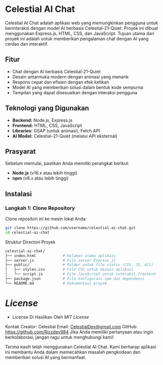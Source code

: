 # Celestial AI Chat

Celestial AI Chat adalah aplikasi web yang memungkinkan pengguna untuk berinteraksi dengan model AI berbasis Celestial-21-Quiet. Proyek ini dibuat menggunakan Express.js, HTML, CSS, dan JavaScript. Tujuan utama dari proyek ini adalah untuk memberikan pengalaman chat dengan AI yang cerdas dan interaktif.

## Fitur

- Chat dengan AI berbasis Celestial-21-Quiet
- Desain antarmuka modern dengan animasi yang menarik
- Respons cepat dan efisien dengan efek ketikan
- Model AI yang memberikan solusi dalam bentuk kode sempurna
- Tampilan yang dapat disesuaikan dengan interaksi pengguna

## Teknologi yang Digunakan

- **Backend:** Node.js, Express.js
- **Frontend:** HTML, CSS, JavaScript
- **Libraries:** GSAP (untuk animasi), Fetch API
- **AI Model:** Celestial-21-Quiet (melalui API eksternal)

## Prasyarat

Sebelum memulai, pastikan Anda memiliki perangkat berikut:

- **Node.js** (v16.x atau lebih tinggi)
- **npm** (v8.x atau lebih tinggi)

## Instalasi

### Langkah 1: Clone Repository

Clone repositori ini ke mesin lokal Anda:

```bash
git clone https://github.com/username/celestial-ai-chat.git
cd celestial-ai-chat
```

Struktur Directori Proyek

```graphql
celestial-ai-chat/
├── index.html            # Halaman utama aplikasi
├── server.js             # File server Express.js
├── public/               # Folder untuk file statis (CSS, JS, dll)
│   ├── styles.css        # File CSS untuk desain aplikasi
│   └── script.js         # File JavaScript untuk interaksi frontend
├── package.json          # File konfigurasi npm dan dependensi
└── README.md             # Dokumentasi proyek
```

# *License*

- License Di Hasilkan Oleh *MIT License*

Kontak
Creator: Celestial
Email: CelestialDev@gmail.com
GitHub: https://github.com/Rizzdev984
Jika Anda memiliki pertanyaan atau ingin berkolaborasi, jangan ragu untuk menghubungi kami!

Terima kasih telah menggunakan Celestial AI Chat. Kami berharap aplikasi ini membantu Anda dalam memecahkan masalah pengkodean dan memberikan solusi AI yang bermanfaat.